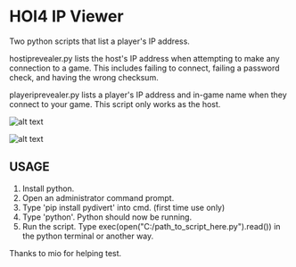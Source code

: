 # HOI4 IP Viewer
Two python scripts that list a player's IP address. 

hostiprevealer.py lists the host's IP address when attempting to make any connection to a game. This includes failing to connect, failing a password check, and having the wrong checksum.

playeriprevealer.py lists a player's IP address and in-game name when they connect to your game. This script only works as the host.

![alt text](https://i.gyazo.com/5699342ca39ba6608d7e2414e0654b07.png)

![alt text](https://i.gyazo.com/1de953fbfdc0e1cd87e5215f218b0b53.png)

USAGE
------
1. Install python.
2. Open an administrator command prompt.
3. Type 'pip install pydivert' into cmd. (first time use only)
4. Type 'python'. Python should now be running.
5. Run the script. Type exec(open("C:/path_to_script_here.py").read()) in the python terminal or another way.

Thanks to mio for helping test.
